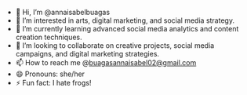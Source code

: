 - 👋 Hi, I’m @annaisabelbuagas
- 👀 I’m interested in arts, digital marketing, and social media strategy.
- 🌱 I’m currently learning advanced social media analytics and content creation techniques.
- 💞️ I’m looking to collaborate on creative projects, social media campaigns, and digital marketing strategies.
- 📫 How to reach me @buagasannaisabel02@gmail.com
- 😄 Pronouns: she/her
- ⚡ Fun fact: I hate frogs!


